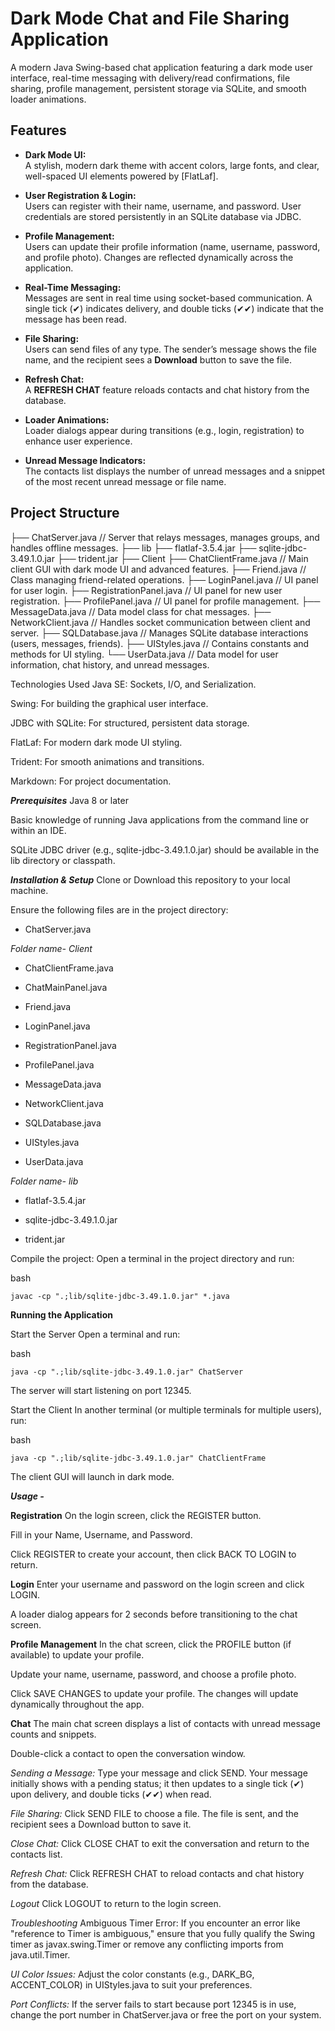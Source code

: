 # Dark Mode Chat and File Sharing Application

A modern Java Swing-based chat application featuring a dark mode user interface, real-time messaging with delivery/read confirmations, file sharing, profile management, persistent storage via SQLite, and smooth loader animations.

## Features

- **Dark Mode UI:**  
  A stylish, modern dark theme with accent colors, large fonts, and clear, well-spaced UI elements powered by [FlatLaf].

- **User Registration & Login:**  
  Users can register with their name, username, and password. User credentials are stored persistently in an SQLite database via JDBC.

- **Profile Management:**  
  Users can update their profile information (name, username, password, and profile photo). Changes are reflected dynamically across the application.

- **Real-Time Messaging:**  
  Messages are sent in real time using socket-based communication. A single tick (✔) indicates delivery, and double ticks (✔✔) indicate that the message has been read.

- **File Sharing:**  
  Users can send files of any type. The sender’s message shows the file name, and the recipient sees a **Download** button to save the file.

- **Refresh Chat:**  
  A **REFRESH CHAT** feature reloads contacts and chat history from the database.

- **Loader Animations:**  
  Loader dialogs appear during transitions (e.g., login, registration) to enhance user experience.

- **Unread Message Indicators:**  
  The contacts list displays the number of unread messages and a snippet of the most recent unread message or file name.

## Project Structure

├── ChatServer.java           // Server that relays messages, manages groups, and handles offline messages.
├── lib
      ├── flatlaf-3.5.4.jar
      ├── sqlite-jdbc-3.49.1.0.jar
      ├── trident.jar
├── Client
          ├── ChatClientFrame.java      // Main client GUI with dark mode UI and advanced features.
          ├── Friend.java               // Class managing friend-related operations.
          ├── LoginPanel.java           // UI panel for user login.
          ├── RegistrationPanel.java    // UI panel for new user registration.
          ├── ProfilePanel.java         // UI panel for profile management.
          ├── MessageData.java          // Data model class for chat messages.
          ├── NetworkClient.java        // Handles socket communication between client and server.
          ├── SQLDatabase.java          // Manages SQLite database interactions (users, messages, friends).
          ├── UIStyles.java             // Contains constants and methods for UI styling.
          └── UserData.java             // Data model for user information, chat history, and unread messages.

Technologies Used
Java SE: Sockets, I/O, and Serialization.

Swing: For building the graphical user interface.

JDBC with SQLite: For structured, persistent data storage.

FlatLaf: For modern dark mode UI styling.

Trident: For smooth animations and transitions.

Markdown: For project documentation.

***Prerequisites***
Java 8 or later

Basic knowledge of running Java applications from the command line or within an IDE.

SQLite JDBC driver (e.g., sqlite-jdbc-3.49.1.0.jar) should be available in the lib directory or classpath.

***Installation & Setup***
Clone or Download this repository to your local machine.

Ensure the following files are in the project directory:

- ChatServer.java

*Folder name- Client*

- ChatClientFrame.java

- ChatMainPanel.java

- Friend.java

- LoginPanel.java

- RegistrationPanel.java

- ProfilePanel.java

- MessageData.java

- NetworkClient.java

- SQLDatabase.java

- UIStyles.java

- UserData.java

*Folder name- lib*

- flatlaf-3.5.4.jar

- sqlite-jdbc-3.49.1.0.jar

- trident.jar

Compile the project: Open a terminal in the project directory and run:

bash
```
javac -cp ".;lib/sqlite-jdbc-3.49.1.0.jar" *.java
```

**Running the Application**

Start the Server
Open a terminal and run:

bash
```
java -cp ".;lib/sqlite-jdbc-3.49.1.0.jar" ChatServer
```
The server will start listening on port 12345.


Start the Client
In another terminal (or multiple terminals for multiple users), run:

bash
```
java -cp ".;lib/sqlite-jdbc-3.49.1.0.jar" ChatClientFrame
```

The client GUI will launch in dark mode.

***Usage -***

**Registration**
On the login screen, click the REGISTER button.

Fill in your Name, Username, and Password.

Click REGISTER to create your account, then click BACK TO LOGIN to return.

**Login**
Enter your username and password on the login screen and click LOGIN.

A loader dialog appears for 2 seconds before transitioning to the chat screen.

**Profile Management**
In the chat screen, click the PROFILE button (if available) to update your profile.

Update your name, username, password, and choose a profile photo.

Click SAVE CHANGES to update your profile. The changes will update dynamically throughout the app.

**Chat**
The main chat screen displays a list of contacts with unread message counts and snippets.

Double-click a contact to open the conversation window.

*Sending a Message:*
Type your message and click SEND. Your message initially shows with a pending status; it then updates to a single tick (✔) upon delivery, and double ticks (✔✔) when read.

*File Sharing:*
Click SEND FILE to choose a file. The file is sent, and the recipient sees a Download button to save it.

*Close Chat:*
Click CLOSE CHAT to exit the conversation and return to the contacts list.

*Refresh Chat:*
Click REFRESH CHAT to reload contacts and chat history from the database.

*Logout*
Click LOGOUT to return to the login screen.

*Troubleshooting*
Ambiguous Timer Error:
If you encounter an error like "reference to Timer is ambiguous," ensure that you fully qualify the Swing timer as javax.swing.Timer or remove any conflicting imports from java.util.Timer.

*UI Color Issues:*
Adjust the color constants (e.g., DARK_BG, ACCENT_COLOR) in UIStyles.java to suit your preferences.

*Port Conflicts:*
If the server fails to start because port 12345 is in use, change the port number in ChatServer.java or free the port on your system.
